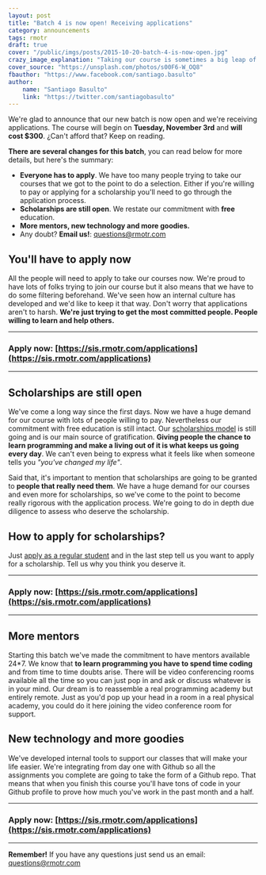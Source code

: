 ```yaml
---
layout: post
title: "Batch 4 is now open! Receiving applications"
category: announcements
tags: rmotr
draft: true
cover: "/public/imgs/posts/2015-10-20-batch-4-is-now-open.jpg"
crazy_image_explanation: "Taking our course is sometimes a big leap of faith. It requires lots of dedication and it's not easy. But at the end, it's worth it."
cover_source: "https://unsplash.com/photos/s00F6-W_OQ8"
fbauthor: "https://www.facebook.com/santiago.basulto"
author:
    name: "Santiago Basulto"
    link: "https://twitter.com/santiagobasulto"
---
```


We're glad to announce that our new batch is now open and we're receiving applications. The course will begin on **Tuesday, November 3rd** and **will cost $300**. ¿Can't afford that? Keep on reading.

**There are several changes for this batch**, you can read below for more details, but here's the summary:

* **Everyone has to apply**. We have too many people trying to take our courses that we got to the point to do a selection. Either if you're willing to pay or applying for a scholarship you'll need to go through the application process.
* **Scholarships are still open**. We restate our commitment with **free** education.
* **More mentors, new technology and more goodies.**
* Any doubt? **Email us!**: [questions@rmotr.com](mailto:questions@rmotr.com)

## You'll have to apply now

All the people will need to apply to take our courses now. We're proud to have lots of folks trying to join our course but it also means that we have to do some filtering beforehand. We've seen how an internal culture has developed and we'd like to keep it that way. Don't worry that applications aren't to harsh. **We're just trying to get the most committed people. People willing to learn and help others.**

* * * * * * *

### Apply now: [https://sis.rmotr.com/applications](https://sis.rmotr.com/applications)

* * * * * * *

## Scholarships are still open

We've come a long way since the first days. Now we have a huge demand for our course with lots of people willing to pay. Nevertheless our commitment with free education is still intact. Our [scholarships model](/announcements/2015/03/29/new-scholarship-model/) is still going and is our main source of gratification. **Giving people the chance to learn programming and make a living out of it is what keeps us going every day**. We can't even being to express what it feels like when someone tells you _"you've changed my life"_.

Said that, it's important to mention that scholarships are going to be granted to **people that really need them**. We have a huge demand for our courses and even more for scholarships, so we've come to the point to become really rigorous with the application process. We're going to do in depth due diligence to assess who deserve the scholarship.

## How to apply for scholarships?

Just [apply as a regular student](https://sis.rmotr.com/applications) and in the last step tell us you want to apply for a scholarship. Tell us why you think you deserve it.

* * * * * * *

### Apply now: [https://sis.rmotr.com/applications](https://sis.rmotr.com/applications)

* * * * * * *

## More mentors

Starting this batch we've made the commitment to have mentors available 24*7. We know that **to learn programming you have to spend time coding** and from time to time doubts arise. There will be video conferencing rooms available all the time so you can just pop in and ask or discuss whatever is in your mind. Our dream is to reassemble a real programming academy but entirely remote. Just as you'd pop up your head in a room in a real physical academy, you could do it here joining the video conference room for support.

## New technology and more goodies

We've developed internal tools to support our classes that will make your life easier. We're integrating from day one with Github so all the assignments you complete are going to take the form of a Github repo. That means that when you finish this course you'll have tons of code in your Github profile to prove how much you've work in the past month and a half.

* * * * * * *

### Apply now: [https://sis.rmotr.com/applications](https://sis.rmotr.com/applications)

* * * * * * *

**Remember!** If you have any questions just send us an email: [questions@rmotr.com](mailto:questions@rmotr.com)
